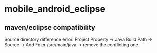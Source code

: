 mobile_android_eclipse
=================

## maven/eclipse compatibility
Source directory difference error.
Project Property -> Java Build Path -> Source -> Add Foler /src/main/java -> remove the conflicting one.